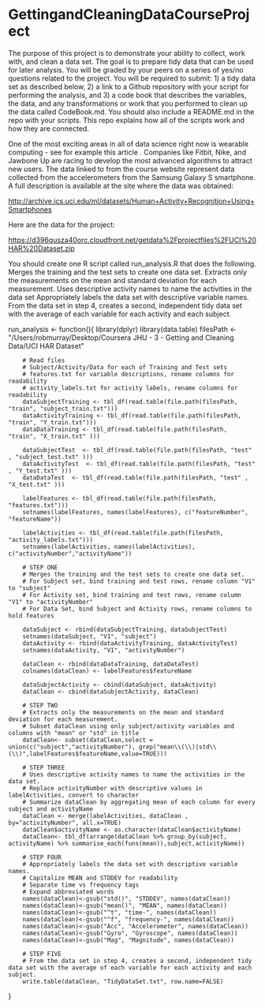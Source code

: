 # GettingandCleaningDataCourseProject

The purpose of this project is to demonstrate your ability to collect, work with, and clean a data set. The goal is to prepare tidy data that can be used for later analysis. You will be graded by your peers on a series of yes/no questions related to the project. You will be required to submit: 1) a tidy data set as described below, 2) a link to a Github repository with your script for performing the analysis, and 3) a code book that describes the variables, the data, and any transformations or work that you performed to clean up the data called CodeBook.md. You should also include a README.md in the repo with your scripts. This repo explains how all of the scripts work and how they are connected.  

One of the most exciting areas in all of data science right now is wearable computing - see for example this article . Companies like Fitbit, Nike, and Jawbone Up are racing to develop the most advanced algorithms to attract new users. The data linked to from the course website represent data collected from the accelerometers from the Samsung Galaxy S smartphone. A full description is available at the site where the data was obtained: 

http://archive.ics.uci.edu/ml/datasets/Human+Activity+Recognition+Using+Smartphones 

Here are the data for the project: 

https://d396qusza40orc.cloudfront.net/getdata%2Fprojectfiles%2FUCI%20HAR%20Dataset.zip 

 You should create one R script called run_analysis.R that does the following. 
Merges the training and the test sets to create one data set.
Extracts only the measurements on the mean and standard deviation for each measurement. 
Uses descriptive activity names to name the activities in the data set
Appropriately labels the data set with descriptive variable names. 
From the data set in step 4, creates a second, independent tidy data set with the average of each variable for each activity and each subject.

run_analysis <- function(){
        library(dplyr)
        library(data.table)
        filesPath <- "/Users/robmurray/Desktop/Coursera JHU - 3 - Getting and Cleaning Data/UCI HAR Dataset"
        
        # Read files 
        # Subject/Activity/Data for each of Training and Test sets
        # features.txt for variable descriptions, rename columns for readability
        # activity_labels.txt for activity labels, rename columns for readability
        dataSubjectTraining <- tbl_df(read.table(file.path(filesPath, "train", "subject_train.txt")))
        dataActivityTraining <- tbl_df(read.table(file.path(filesPath, "train", "Y_train.txt")))
        dataDataTraining <- tbl_df(read.table(file.path(filesPath, "train", "X_train.txt" )))
        
        dataSubjectTest  <- tbl_df(read.table(file.path(filesPath, "test" , "subject_test.txt" )))
        dataActivityTest  <- tbl_df(read.table(file.path(filesPath, "test" , "Y_test.txt" )))
        dataDataTest  <- tbl_df(read.table(file.path(filesPath, "test" , "X_test.txt" )))
        
        labelFeatures <- tbl_df(read.table(file.path(filesPath, "features.txt")))
        setnames(labelFeatures, names(labelFeatures), c("featureNumber", "featureName"))
        
        labelActivities <- tbl_df(read.table(file.path(filesPath, "activity_labels.txt")))
        setnames(labelActivities, names(labelActivities), c("activityNumber","activityName"))
        
        # STEP ONE  
        # Merges the training and the test sets to create one data set.
        # For Subject set, bind training and test rows, rename column "V1" to "subject"
        # For Activity set, bind training and test rows, rename column "V1" to "activityNumber"
        # For Data Set, bind Subject and Activity rows, rename columns to hold features
                
        dataSubject <- rbind(dataSubjectTraining, dataSubjectTest)
        setnames(dataSubject, "V1", "subject")
        dataActivity <- rbind(dataActivityTraining, dataActivityTest)
        setnames(dataActivity, "V1", "activityNumber")
        
        dataClean <- rbind(dataDataTraining, dataDataTest)
        colnames(dataClean) <- labelFeatures$featureName
        
        dataSubjectActivity <- cbind(dataSubject, dataActivity)
        dataClean <- cbind(dataSubjectActivity, dataClean)
        
        # STEP TWO
        # Extracts only the measurements on the mean and standard deviation for each measurement.
        # Subset dataClean using only subject/activity variables and columns with "mean" or "std" in title
        dataClean<- subset(dataClean,select = union(c("subject","activityNumber"), grep("mean\\(\\)|std\\(\\)",labelFeatures$featureName,value=TRUE))) 
        
        # STEP THREE
        # Uses descriptive activity names to name the activities in the data set.
        # Replace activityNumber with descriptive values in labelActivities, convert to character
        # Summarize dataClean by aggregating mean of each column for every subject and activityName
        dataClean <- merge(labelActivities, dataClean , by="activityNumber", all.x=TRUE)
        dataClean$activityName <- as.character(dataClean$activityName)
        dataClean<- tbl_df(arrange(dataClean %>% group_by(subject, activityName) %>% summarise_each(funs(mean)),subject,activityName))
        
        # STEP FOUR
        # Appropriately labels the data set with descriptive variable names.
        # Capitalize MEAN and STDDEV for readability
        # Separate time vs frequency tags
        # Expand abbreviated words
        names(dataClean)<-gsub("std()", "STDDEV", names(dataClean))
        names(dataClean)<-gsub("mean()", "MEAN", names(dataClean))
        names(dataClean)<-gsub("^t", "time-", names(dataClean))
        names(dataClean)<-gsub("^f", "frequency-", names(dataClean))
        names(dataClean)<-gsub("Acc", "Accelerometer", names(dataClean))
        names(dataClean)<-gsub("Gyro", "Gyroscope", names(dataClean))
        names(dataClean)<-gsub("Mag", "Magnitude", names(dataClean))
        
        # STEP FIVE
        # From the data set in step 4, creates a second, independent tidy data set with the average of each variable for each activity and each subject.
        write.table(dataClean, "TidyDataSet.txt", row.name=FALSE)
}
